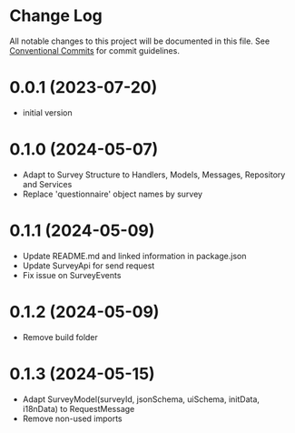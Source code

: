 # Change Log

All notable changes to this project will be documented in this file.
See [Conventional Commits](https://conventionalcommits.org) for commit guidelines.

# 0.0.1 (2023-07-20)
- initial version

# 0.1.0 (2024-05-07)
- Adapt to Survey Structure to Handlers, Models, Messages, Repository and Services
- Replace 'questionnaire' object names by survey

# 0.1.1 (2024-05-09)
- Update README.md and linked information in package.json
- Update SurveyApi for send request
- Fix issue on SurveyEvents

# 0.1.2 (2024-05-09)
- Remove build folder

# 0.1.3 (2024-05-15)
- Adapt SurveyModel(surveyId, jsonSchema, uiSchema, initData, i18nData) to RequestMessage
- Remove non-used imports